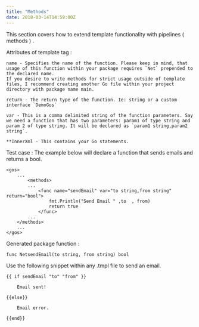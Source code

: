 ```yaml
---
title: "Methods"
date: 2018-03-14T14:59:00Z
---
```


This section covers how to extend template functionality with pipelines ( methods ) .

Attributes of template tag :

	name - Specifies the name of the function. Please keep in mind, that usage of this function within your package requires `Net` prepended to the declared name.
	If you desire to write methods for strict usage outside of template files, I recommend creating another Go file within your project directory with package name main.

	return - The return type of the function. Ie: string or a custom interface `DemoGos` 

	var - This is a comma delimited string of the function parameters. Say we need a function that has two parameters: param1 of type string and param 2 of type string. It will be declared as `param1 string,param2 string`.

	**InnerXml - This contains your Go statements.
	

Test case : The example below will declare a function that sends emails and returns a bool.

    <gos>
        ...
            <methods>
            ...
                <func name="sendEmail" var="to string,from string" return="bool">
                    fmt.Println("Send Email " ,to  , from)
                    return true
            	</func>
            ...
        </methods>
        ...
    </gos>
 
Generated package function :
    
    func NetsendEmail(to string, from string) bool

Use the following snippet within any .tmpl file to send an email.

	{{ if sendEmail "to" "from" }}
	          
		Email sent!

	{{else}}
	         
		Email error.

	{{end}}
